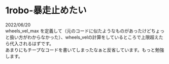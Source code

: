 # 1robo-暴走止めたい
2022/06/20  
wheels_vel_max を定義して（元のコードに似たようなものがあったけどちょっと扱い方がわからなかった）、wheels_velの計算をしているところで上限超えたら代入されるはずです。  
あまりにもチープなコードを書いてしまったなぁと反省しています。もっと勉強します。

